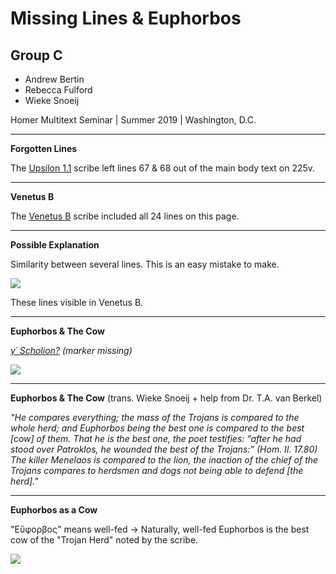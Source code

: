 # Missing Lines & Euphorbos
## Group C

- Andrew Bertin
- Rebecca Fulford
- Wieke Snoeij

Homer Multitext Seminar | Summer 2019 | Washington, D.C.

---

**Forgotten Lines**

The [Upsilon 1.1](http://www.homermultitext.org/ict2/?urn=urn:cite2:hmt:e3bifolio.v1:E3_225v_226r@0.01451,0.4469,0.1631,0.07496&urn=urn:cite2:hmt:e3bifolio.v1:E3_225v_226r@0.1811,0.6443,0.2907,0.08042) scribe left lines 67 & 68 out of the main body text on 225v.

---

**Venetus B**

The [Venetus B](http://www.homermultitext.org/ict2/?urn=urn:cite2:hmt:vbbifolio.v1:vb_232v_233r@0.1820,0.2012,0.2963,0.5226) scribe included all 24 lines on this page.

---

**Possible Explanation**

Similarity between several lines. This is an easy mistake to make.

  <img src="http://beta.hpcc.uh.edu/scs/image/500/500/urn:cite2:hmt:vbbifolio.v1:vb_232v_233r@0.1929,0.4465,0.1114,0.06278"/>

These lines visible in Venetus B.

---

**Euphorbos & The Cow**

*[γ´ Scholion?](http://www.homermultitext.org/ict2/?urn=urn:cite2:hmt:e3bifolio.v1:E3_225v_226r@0.01939,0.5131,0.1727,0.2541) (marker missing)*

<img src="http://beta.hpcc.uh.edu/scs/image/500/500/urn:cite2:hmt:e3bifolio.v1:E3_225v_226r@0.02367,0.5316,0.1654,0.2326"/>

---

**Euphorbos & The Cow** (trans. Wieke Snoeij + help from Dr. T.A. van Berkel)

*"He compares everything; the mass of the Trojans is compared to the whole herd; and Euphorbos being the best one is compared to the best [cow] of them. That he is the best one, the poet testifies: “after he had stood over Patroklos, he wounded the best of the Trojans:” (Hom. Il. 17.80) The killer Menelaos is compared to the lion, the inaction of the chief of the Trojans compares to herdsmen and dogs not being able to defend [the herd]."*

---

**Euphorbos as a Cow**

"Εὔφορβος" means well-fed -> Naturally, well-fed Euphorbos is the best cow of the "Trojan Herd" noted by the scribe.

<img src="http://beta.hpcc.uh.edu/scs/image/500/500/urn:cite2:hmt:vbbifolio.v1:vb_232v_233r@0.3673,0.2849,0.06330,0.02916"/>
